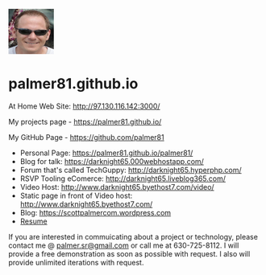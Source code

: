 <a href="https://techguppy.slack.com/" target="_blank"
    rel="noopener noreferrer"><img
          src="./cropped-Scott-Palmer.png"
          alt="Picture of Scott Palmer (Me)"
          width="90" height="90"/></a>

# palmer81.github.io

At Home Web Site: http://97.130.116.142:3000/

My projects page -  https://palmer81.github.io/

My GitHub Page -  https://github.com/palmer81

- Personal Page: https://palmer81.github.io/palmer81/
- Blog for talk: https://darknight65.000webhostapp.com/ 
- Forum that's called TechGuppy: http://darknight65.hyperphp.com/
- RSVP Tooling eComerce: http://darknight65.liveblog365.com/ 
- Video Host: http://www.darknight65.byethost7.com/video/
- Static page in front of Video host: http://www.darknight65.byethost7.com/
- Blog: https://scottpalmercom.wordpress.com
- [Resume](https://palmer81.github.io/Resume)

If you are interested in commuicating about a project or technology, please contact me @ <a href="mailto:palmer.sr@gmail.com">palmer.sr@gmail.com</a> or call me at 630-725-8112. I will provide a free demonstration as soon as possible with request. I also will provide unlimited iterations with request.
